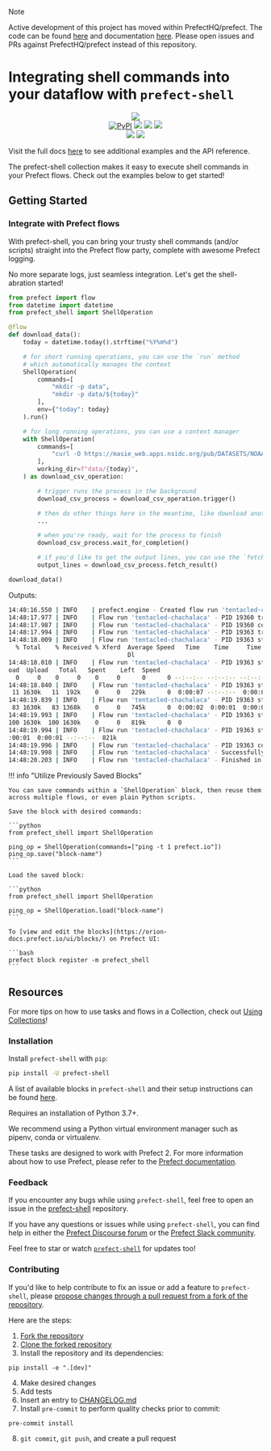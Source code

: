 > [!NOTE]
> Active development of this project has moved within PrefectHQ/prefect. The code can be found [here](https://github.com/PrefectHQ/prefect/tree/main/src/integrations/prefect-shell) and documentation [here](https://docs.prefect.io/latest/integrations/prefect-shell).
> Please open issues and PRs against PrefectHQ/prefect instead of this repository.


# Integrating shell commands into your dataflow with `prefect-shell`

<p align="center">
    <img src="https://user-images.githubusercontent.com/15331990/216169092-20cc6e77-ee3b-4aef-a8e7-02747eb5a549.png">
    <br>
    <a href="https://pypi.python.org/pypi/prefect-shell/" alt="PyPI version">
        <img alt="PyPI" src="https://img.shields.io/pypi/v/prefect-shell?color=0052FF&labelColor=090422"></a>
    <a href="https://github.com/PrefectHQ/prefect-shell/" alt="Stars">
        <img src="https://img.shields.io/github/stars/PrefectHQ/prefect-shell?color=0052FF&labelColor=090422" /></a>
    <a href="https://pepy.tech/badge/prefect-shell/" alt="Downloads">
        <img src="https://img.shields.io/pypi/dm/prefect-shell?color=0052FF&labelColor=090422" /></a>
    <a href="https://github.com/PrefectHQ/prefect-shell/pulse" alt="Activity">
        <img src="https://img.shields.io/github/commit-activity/m/PrefectHQ/prefect-shell?color=0052FF&labelColor=090422" /></a>
    <br>
    <a href="https://prefect-community.slack.com" alt="Slack">
        <img src="https://img.shields.io/badge/slack-join_community-red.svg?color=0052FF&labelColor=090422&logo=slack" /></a>
    <a href="https://discourse.prefect.io/" alt="Discourse">
        <img src="https://img.shields.io/badge/discourse-browse_forum-red.svg?color=0052FF&labelColor=090422&logo=discourse" /></a>
</p>

Visit the full docs [here](https://PrefectHQ.github.io/prefect-shell) to see additional examples and the API reference.

The prefect-shell collection makes it easy to execute shell commands in your Prefect flows. Check out the examples below to get started!

## Getting Started

### Integrate with Prefect flows

With prefect-shell, you can bring your trusty shell commands (and/or scripts) straight into the Prefect flow party, complete with awesome Prefect logging.

No more separate logs, just seamless integration. Let's get the shell-abration started!

```python
from prefect import flow
from datetime import datetime
from prefect_shell import ShellOperation

@flow
def download_data():
    today = datetime.today().strftime("%Y%m%d")

    # for short running operations, you can use the `run` method
    # which automatically manages the context
    ShellOperation(
        commands=[
            "mkdir -p data",
            "mkdir -p data/${today}"
        ],
        env={"today": today}
    ).run()

    # for long running operations, you can use a context manager
    with ShellOperation(
        commands=[
            "curl -O https://masie_web.apps.nsidc.org/pub/DATASETS/NOAA/G02135/north/daily/data/N_seaice_extent_daily_v3.0.csv",
        ],
        working_dir=f"data/{today}",
    ) as download_csv_operation:

        # trigger runs the process in the background
        download_csv_process = download_csv_operation.trigger()

        # then do other things here in the meantime, like download another file
        ...

        # when you're ready, wait for the process to finish
        download_csv_process.wait_for_completion()

        # if you'd like to get the output lines, you can use the `fetch_result` method
        output_lines = download_csv_process.fetch_result()

download_data()
```

Outputs:
```bash
14:48:16.550 | INFO    | prefect.engine - Created flow run 'tentacled-chachalaca' for flow 'download-data'
14:48:17.977 | INFO    | Flow run 'tentacled-chachalaca' - PID 19360 triggered with 2 commands running inside the '.' directory.
14:48:17.987 | INFO    | Flow run 'tentacled-chachalaca' - PID 19360 completed with return code 0.
14:48:17.994 | INFO    | Flow run 'tentacled-chachalaca' - PID 19363 triggered with 1 commands running inside the PosixPath('data/20230201') directory.
14:48:18.009 | INFO    | Flow run 'tentacled-chachalaca' - PID 19363 stream output:
  % Total    % Received % Xferd  Average Speed   Time    Time     Time  Current
                                 Dl
14:48:18.010 | INFO    | Flow run 'tentacled-chachalaca' - PID 19363 stream output:
oad  Upload   Total   Spent    Left  Speed
  0     0    0     0    0     0      0      0 --:--:-- --:--:-- --:--:--     0
14:48:18.840 | INFO    | Flow run 'tentacled-chachalaca' - PID 19363 stream output:
 11 1630k   11  192k    0     0   229k      0  0:00:07 --:--:--  0:00:07  231k
14:48:19.839 | INFO    | Flow run 'tentacled-chachalaca' - PID 19363 stream output:
 83 1630k   83 1368k    0     0   745k      0  0:00:02  0:00:01  0:00:01  747k
14:48:19.993 | INFO    | Flow run 'tentacled-chachalaca' - PID 19363 stream output:
100 1630k  100 1630k    0     0   819k      0  0
14:48:19.994 | INFO    | Flow run 'tentacled-chachalaca' - PID 19363 stream output:
:00:01  0:00:01 --:--:--  821k
14:48:19.996 | INFO    | Flow run 'tentacled-chachalaca' - PID 19363 completed with return code 0.
14:48:19.998 | INFO    | Flow run 'tentacled-chachalaca' - Successfully closed all open processes.
14:48:20.203 | INFO    | Flow run 'tentacled-chachalaca' - Finished in state Completed()
```

!!! info "Utilize Previously Saved Blocks"

    You can save commands within a `ShellOperation` block, then reuse them across multiple flows, or even plain Python scripts.
    
    Save the block with desired commands:

    ```python
    from prefect_shell import ShellOperation

    ping_op = ShellOperation(commands=["ping -t 1 prefect.io"])
    ping_op.save("block-name")
    ```

    Load the saved block:

    ```python
    from prefect_shell import ShellOperation

    ping_op = ShellOperation.load("block-name")
    ```

    To [view and edit the blocks](https://orion-docs.prefect.io/ui/blocks/) on Prefect UI:

    ```bash
    prefect block register -m prefect_shell
    ```

## Resources

For more tips on how to use tasks and flows in a Collection, check out [Using Collections](https://orion-docs.prefect.io/collections/usage/)!

### Installation

Install `prefect-shell` with `pip`:

```bash
pip install -U prefect-shell
```

A list of available blocks in `prefect-shell` and their setup instructions can be found [here](https://PrefectHQ.github.io/prefect-shell/blocks_catalog).

Requires an installation of Python 3.7+.

We recommend using a Python virtual environment manager such as pipenv, conda or virtualenv.

These tasks are designed to work with Prefect 2. For more information about how to use Prefect, please refer to the [Prefect documentation](https://orion-docs.prefect.io/).

### Feedback

If you encounter any bugs while using `prefect-shell`, feel free to open an issue in the [prefect-shell](https://github.com/PrefectHQ/prefect-shell) repository.

If you have any questions or issues while using `prefect-shell`, you can find help in either the [Prefect Discourse forum](https://discourse.prefect.io/) or the [Prefect Slack community](https://prefect.io/slack).

Feel free to star or watch [`prefect-shell`](https://github.com/PrefectHQ/prefect-shell) for updates too!
 
### Contributing
 
If you'd like to help contribute to fix an issue or add a feature to `prefect-shell`, please [propose changes through a pull request from a fork of the repository](https://docs.github.com/en/pull-requests/collaborating-with-pull-requests/proposing-changes-to-your-work-with-pull-requests/creating-a-pull-request-from-a-fork).
 
Here are the steps:

1. [Fork the repository](https://docs.github.com/en/get-started/quickstart/fork-a-repo#forking-a-repository)
2. [Clone the forked repository](https://docs.github.com/en/get-started/quickstart/fork-a-repo#cloning-your-forked-repository)
3. Install the repository and its dependencies:
```
pip install -e ".[dev]"
```
4. Make desired changes
5. Add tests
6. Insert an entry to [CHANGELOG.md](https://github.com/PrefectHQ/prefect-shell/blob/main/CHANGELOG.md)
7. Install `pre-commit` to perform quality checks prior to commit:
```
pre-commit install
```
8. `git commit`, `git push`, and create a pull request
